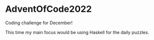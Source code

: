 # AdventOfCode2022
Coding challenge for December!

This time my main focus would be using Haskell for the daily puzzles.
